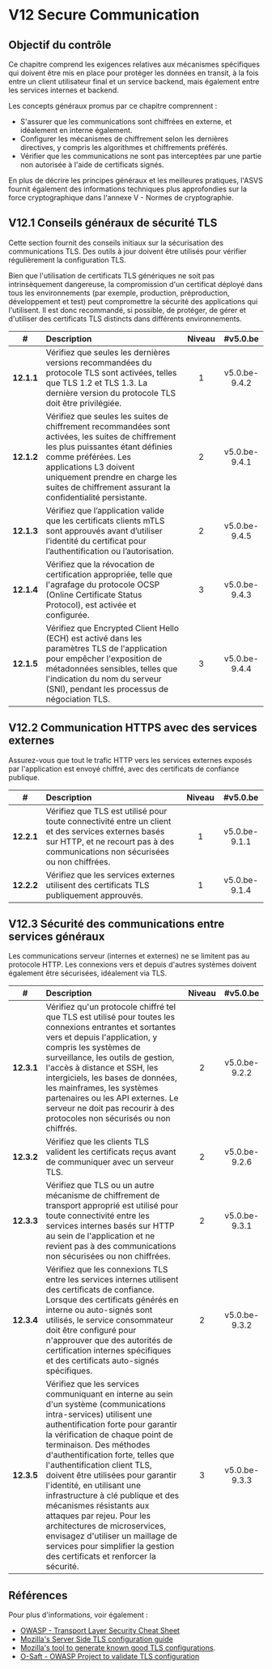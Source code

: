 # V12 Secure Communication

## Objectif du contrôle

Ce chapitre comprend les exigences relatives aux mécanismes spécifiques qui doivent être mis en place pour protéger les données en transit, à la fois entre un client utilisateur final et un service backend, mais également entre les services internes et backend.

Les concepts généraux promus par ce chapitre comprennent :

* S'assurer que les communications sont chiffrées en externe, et idéalement en interne également.
* Configurer les mécanismes de chiffrement selon les dernières directives, y compris les algorithmes et chiffrements préférés.
* Vérifier que les communications ne sont pas interceptées par une partie non autorisée à l'aide de certificats signés.

En plus de décrire les principes généraux et les meilleures pratiques, l'ASVS fournit également des informations techniques plus approfondies sur la force cryptographique dans l'annexe V - Normes de cryptographie.

## V12.1 Conseils généraux de sécurité TLS

Cette section fournit des conseils initiaux sur la sécurisation des communications TLS. Des outils à jour doivent être utilisés pour vérifier régulièrement la configuration TLS.

Bien que l'utilisation de certificats TLS génériques ne soit pas intrinsèquement dangereuse, la compromission d'un certificat déployé dans tous les environnements (par exemple, production, préproduction, développement et test) peut compromettre la sécurité des applications qui l'utilisent. Il est donc recommandé, si possible, de protéger, de gérer et d'utiliser des certificats TLS distincts dans différents environnements.

| # | Description | Niveau | #v5.0.be |
| :---: | :--- | :---: | :---: |
| **12.1.1** | Vérifiez que seules les dernières versions recommandées du protocole TLS sont activées, telles que TLS 1.2 et TLS 1.3. La dernière version du protocole TLS doit être privilégiée. | 1 | v5.0.be-9.4.2 |
| **12.1.2** | Vérifiez que seules les suites de chiffrement recommandées sont activées, les suites de chiffrement les plus puissantes étant définies comme préférées. Les applications L3 doivent uniquement prendre en charge les suites de chiffrement assurant la confidentialité persistante. | 2 | v5.0.be-9.4.1 |
| **12.1.3** | Vérifiez que l’application valide que les certificats clients mTLS sont approuvés avant d’utiliser l’identité du certificat pour l’authentification ou l’autorisation. | 2 | v5.0.be-9.4.5 |
| **12.1.4** | Vérifiez que la révocation de certification appropriée, telle que l'agrafage du protocole OCSP (Online Certificate Status Protocol), est activée et configurée. | 3 | v5.0.be-9.4.3 |
| **12.1.5** | Vérifiez que Encrypted Client Hello (ECH) est activé dans les paramètres TLS de l'application pour empêcher l'exposition de métadonnées sensibles, telles que l'indication du nom du serveur (SNI), pendant les processus de négociation TLS. | 3 | v5.0.be-9.4.4 |

## V12.2 Communication HTTPS avec des services externes

Assurez-vous que tout le trafic HTTP vers les services externes exposés par l'application est envoyé chiffré, avec des certificats de confiance publique.

| # | Description | Niveau | #v5.0.be |
| :---: | :--- | :---: | :---: |
| **12.2.1** | Vérifiez que TLS est utilisé pour toute connectivité entre un client et des services externes basés sur HTTP, et ne recourt pas à des communications non sécurisées ou non chiffrées. | 1 | v5.0.be-9.1.1 |
| **12.2.2** | Vérifiez que les services externes utilisent des certificats TLS publiquement approuvés. | 1 | v5.0.be-9.1.4 |

## V12.3 Sécurité des communications entre services généraux

Les communications serveur (internes et externes) ne se limitent pas au protocole HTTP. Les connexions vers et depuis d'autres systèmes doivent également être sécurisées, idéalement via TLS.

| # | Description | Niveau | #v5.0.be |
| :---: | :--- | :---: | :---: |
| **12.3.1** | Vérifiez qu'un protocole chiffré tel que TLS est utilisé pour toutes les connexions entrantes et sortantes vers et depuis l'application, y compris les systèmes de surveillance, les outils de gestion, l'accès à distance et SSH, les intergiciels, les bases de données, les mainframes, les systèmes partenaires ou les API externes. Le serveur ne doit pas recourir à des protocoles non sécurisés ou non chiffrés. | 2 | v5.0.be-9.2.2 |
| **12.3.2** | Vérifiez que les clients TLS valident les certificats reçus avant de communiquer avec un serveur TLS. | 2 | v5.0.be-9.2.6 |
| **12.3.3** | Vérifiez que TLS ou un autre mécanisme de chiffrement de transport approprié est utilisé pour toute connectivité entre les services internes basés sur HTTP au sein de l'application et ne revient pas à des communications non sécurisées ou non chiffrées. | 2 | v5.0.be-9.3.1 |
| **12.3.4** | Vérifiez que les connexions TLS entre les services internes utilisent des certificats de confiance. Lorsque des certificats générés en interne ou auto-signés sont utilisés, le service consommateur doit être configuré pour n'approuver que des autorités de certification internes spécifiques et des certificats auto-signés spécifiques. | 2 | v5.0.be-9.3.2 |
| **12.3.5** | Vérifiez que les services communiquant en interne au sein d'un système (communications intra-services) utilisent une authentification forte pour garantir la vérification de chaque point de terminaison. Des méthodes d'authentification forte, telles que l'authentification client TLS, doivent être utilisées pour garantir l'identité, en utilisant une infrastructure à clé publique et des mécanismes résistants aux attaques par rejeu. Pour les architectures de microservices, envisagez d'utiliser un maillage de services pour simplifier la gestion des certificats et renforcer la sécurité. | 3 | v5.0.be-9.3.3 |

## Références

Pour plus d'informations, voir également :

* [OWASP - Transport Layer Security Cheat Sheet](https://cheatsheetseries.owasp.org/cheatsheets/Transport_Layer_Security_Cheat_Sheet.html)
* [Mozilla's Server Side TLS configuration guide](https://wiki.mozilla.org/Security/Server_Side_TLS)
* [Mozilla's tool to generate known good TLS configurations](https://mozilla.github.io/server-side-tls/ssl-config-generator/).
* [O-Saft - OWASP Project to validate TLS configuration](https://owasp.org/www-project-o-saft/)
